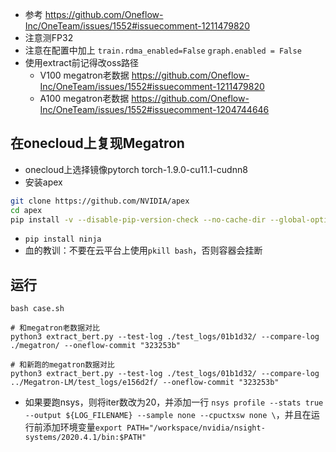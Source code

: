 
- 参考 https://github.com/Oneflow-Inc/OneTeam/issues/1552#issuecomment-1211479820
- 注意测FP32
- 注意在配置中加上 `train.rdma_enabled=False` `graph.enabled = False`
- 使用extract前记得改oss路径
    - V100 megatron老数据 https://github.com/Oneflow-Inc/OneTeam/issues/1552#issuecomment-1211479820
    - A100 megatron老数据 https://github.com/Oneflow-Inc/OneTeam/issues/1552#issuecomment-1204744646 

## 在onecloud上复现Megatron
- onecloud上选择镜像pytorch torch-1.9.0-cu11.1-cudnn8
- 安装apex
```bash
git clone https://github.com/NVIDIA/apex
cd apex
pip install -v --disable-pip-version-check --no-cache-dir --global-option="--cpp_ext" --global-option="--cuda_ext" ./
```
- `pip install ninja`
- 血的教训：不要在云平台上使用`pkill bash`，否则容器会挂断

## 运行
```
bash case.sh

# 和megatron老数据对比
python3 extract_bert.py --test-log ./test_logs/01b1d32/ --compare-log ./megatron/ --oneflow-commit "323253b" 

# 和新跑的megatron数据对比
python3 extract_bert.py --test-log ./test_logs/01b1d32/ --compare-log ../Megatron-LM/test_logs/e156d2f/ --oneflow-commit "323253b"
```
- 如果要跑nsys，则将iter数改为20，并添加一行 `nsys profile --stats true --output ${LOG_FILENAME} --sample none --cpuctxsw none \`，并且在运行前添加环境变量`export PATH="/workspace/nvidia/nsight-systems/2020.4.1/bin:$PATH"`
